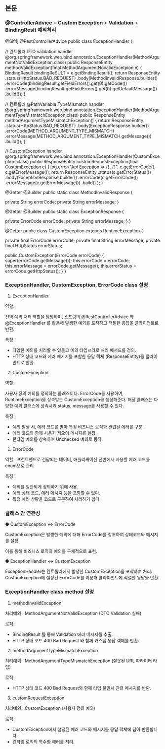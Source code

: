 ## 본문

### @ControllerAdvice + Custom Exception + Validation + BindingReslt 예외처리

@Slf4j
@RestControllerAdvice
public class ExceptionHandler {

// 컨트롤러 DTO validation handler
@org.springframework.web.bind.annotation.ExceptionHandler(MethodArgumentNotValidException.class)
public ResponseEntity<MethodInvalidResponse> methodValidException(final MethodArgumentNoValidExcetpion e) 
{
BindingResult bindingReSULT = e.getBindingResult();
return ResponseEntity
.status(HttpStatus.BAD_REQUEST) 
.body(MethodInvalidResponse.builder()
.errorCode(bindingResult.getFieldErrors().get(0).getCode())
.errorMessage(bindingResult.getFieldErrors().get(0).getDefaultMessage())
.build());
}

// 컨트롤러 @PathVariable TypeMismatch handler
@org.springframework.web.bind.annotation.ExceptionHandler(MethodArgumentTypeMismatchException.class)
public ResponseEntity<ExceptionResponse> methodArgumentTypeMismatchException() {
return ResponseEntity
.status(HttpStatus.BAD_REQUEST)
.body(ExceptionResponse.builder()
.errorCode(METHOD_ARGUMENT_TYPE_MISMATCH)
.errorMessage(METHOD_ARGUMENT_TYPE_MISMATCH.getMessage())
.build());
}

// CustomException handler
@org.springframework.web.bind.annotation.ExceptionHandler(CustomException.class)
public ResponseEntity<ExceptionResponse> customRequestException(final CustomException c) {
log.error("Api Exception => {}, {}", c.getErrorCode(), c.getErrorMessage());
return ResponseEntity
.status(c.getErrorStatus())
.body(ExceptionResponse.builder()
.errorCode(c.getErrorCode())
.errorMessage(c.getErrorMessage())
.build()
);
}

@Getter
@Builder
public static class MethodInvalidResponse {

private String errorCode;
private String errorMessage;
}

@Getter
@Builder
public static class ExceptionResponse {

private ErrorCode errorCode;
private String errorMessage;
}
}

@Getter
public class CustomException extends RuntimeException {

private final ErrorCode errorCode;
private final String errorMessage;
private final HttpStatus errorStatus;

public CustomException(ErrorCode errorCode) {
super(errorCode.getMessage());
this.errorCode = errorCode;
this.errorMessage = errorCode.getMessage();
this.errorStatus = errorCode.getHttpStatus();
}
}

### ExceptionHandler, CustomException, ErrorCode class 설명

1. ExceptionHandler

역할 :

전역 예외 처리 역할을 담당하며, 스프링의 @RestControllerAdvice 와 @ExceptionHandler 를 활용해 발생한 예외를 포착하고 적절한 응답을 클라이언트로 반환.

특징 :
- 다양한 예외를 처리할 수 있돌고 예외 타입ㄹ려로 처리 메서드를 정의.
- HTTP 상태 코드와 에러 메시지를 포함한 응답 객체 (ResponseEntity<DTO>)를 클라이언트로 반환.

2. CustomException

역할 :

사용자 정의 예외를 정의하는 클래스이다.
ErrorCode를 사용하여, RuntimeException을 상속받는 CustomException을 생성해준다. 해당 클래스는 다양한 예외 클래스에 상속시켜 status, message를 사용할 수 있다.

특징 :

- 예외 발생 시, 에러 코드를 받아 특정 비즈니스 로직과 관련된 에러를 구분.
- 에러 코드와 함께 사용자 저으이 메시지를 설정.
- 런타임 예외를 상속하여 Unchecked 예외로 동작.

1. ErrorCode

역할 : 프런트앤드로 전달되는 데이터, 애플리케이션 전반에서 사용할 에러 코드를 enum으로 관리

특징 :
- 예외를 일관되게 정의하기 위해 사용.
- 예러 상태 코드, 에러 메시지 등을 포함할 수 있다.
- 특정 에러 상황을 코드로 구분하여 처리하기 쉽다.

### 클래스 간 연관성

● CustomException <-> ErrorCode

CustomException은 발생한 예외에 대해 ErrorCode를 참조하여 상태코드와 메시지를 설정

이를 통해 비즈니스 로직의 예외를 구체적으로 표현.

● ExceptionHandler <-> CustomException

ExceptionHandler는 컨트롤러에서 발생한 CustomException을 포착하여 처리.
CustomException에 설정된 ErrorCode를 이용해 클라이언트에 적절한 응답을 반환.

### ExceptionHandler class method 설명

1. methodInvalidException
 
처리예외 : MethodArgumentNotValidException (DTO Validation 실패)

로직 :
- BindingResult 를 통해 Validation 에러 메시지를 추출.
- HTTP 상태 코드 400 Bad Request 와 함께 커스텀 응답 객체를 반환.

2. methodArgumentTypeMismatchException
 
처리예외 : MethodArgumentTypeMismatchException (잘못된 URL 파라미터 타입)

로직 :
- HTTP 상태 코드 400 Bad Request와 함께 타입 불일치 관련 메시지를 반환.
  
3. customRequestException
 
처리예외 : CustomException (사용자 정의 예외)

로직 :
- CustomException에서 설정된 에러 코드와 메시지를 응답 객체에 담아 반환합니다.
- 런타임 로직의 특수한 에러를 처리.

